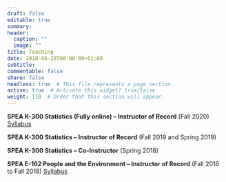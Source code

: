 ```yaml
---
draft: false
editable: true
summary: 
header:
  caption: ""
  image: ""
title: Teaching
date: 2018-06-28T00:00:00+01:00
subtitle: 
commentable: false
share: false
headless: true  # This file represents a page section.
active: true  # Activate this widget? true/false
weight: 110  # Order that this section will appear.
---
```


**SPEA K-300 Statistics (Fully online) – Instructor of Record** (Fall 2020) [Syllabus](/media/Michelle_LEE_K300.pdf)

**SPEA K-300 Statistics – Instructor of Record** (Fall 2019 and Spring 2019)

**SPEA K-300 Statistics – Co-Instructor** (Spring 2018)

**SPEA E-162 People and the Environment – Instructor of Record** (Fall 2016 to Fall 2018) [Syllabus](/media/Michelle_LEE_E162.pdf)